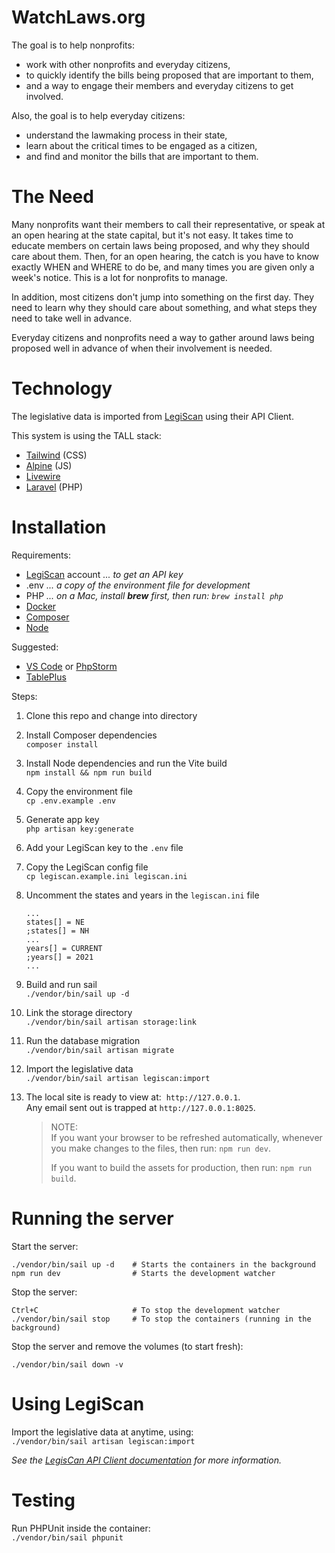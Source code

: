 # WatchLaws.org

The goal is to help nonprofits:

- work with other nonprofits and everyday citizens, 
- to quickly identify the bills being proposed that are important to them,
- and a way to engage their members and everyday citizens to get involved.

Also, the goal is to help everyday citizens:

- understand the lawmaking process in their state,
- learn about the critical times to be engaged as a citizen,
- and find and monitor the bills that are important to them.

# The Need

Many nonprofits want their members to call their representative, or speak at an open hearing at the state capital, but it's not easy. It takes time to educate members on certain laws being proposed, and why they should care about them. Then, for an open hearing, the catch is you have to know exactly WHEN and WHERE to do be, and many times you are given only a week's notice. This is a lot for nonprofits to manage. 

In addition, most citizens don't jump into something on the first day. They need to learn why they should care about something, and what steps they need to take well in advance. 

Everyday citizens and nonprofits need a way to gather around laws being proposed well in advance of when their involvement is needed.

# Technology

The legislative data is imported from [LegiScan](https://legiscan.com/) using their API Client.

This system is using the TALL stack:

- [Tailwind](https://tailwindcss.com/) (CSS)
- [Alpine](https://alpinejs.dev/) (JS)
- [Livewire](https://laravel-livewire.com/)
- [Laravel](https://laravel.com/) (PHP)


# Installation

Requirements:

- [LegiScan](https://legiscan.com/user/register) account *... to get an API key*
- .env *... a copy of the environment file for development*
- PHP *... on a Mac, install **brew** first, then run: `brew install php`*
- [Docker](https://www.docker.com/)
- [Composer](https://getcomposer.org/)
- [Node](https://nodejs.org/en/)

Suggested:

- [VS Code](https://code.visualstudio.com/) or [PhpStorm](https://www.jetbrains.com/phpstorm/)
- [TablePlus](https://tableplus.com/)

Steps:

1. Clone this repo and change into directory
   
2. Install Composer dependencies\
   `composer install`
   
3. Install Node dependencies and run the Vite build\
   `npm install && npm run build`
   
4. Copy the environment file\
   `cp .env.example .env`

5. Generate app key\
   `php artisan key:generate`

6. Add your LegiScan key to the `.env` file

7. Copy the LegiScan config file\
   `cp legiscan.example.ini legiscan.ini`

8. Uncomment the states and years in the `legiscan.ini` file

    ```
    ...
    states[] = NE
    ;states[] = NH
    ...
    years[] = CURRENT
    ;years[] = 2021    
    ...
    ```

9. Build and run sail\
   `./vendor/bin/sail up -d`

10. Link the storage directory\
   `./vendor/bin/sail artisan storage:link`

11. Run the database migration\
   `./vendor/bin/sail artisan migrate`

12. Import the legislative data\
    `./vendor/bin/sail artisan legiscan:import`

13. The local site is ready to view at:&nbsp; `http://127.0.0.1`.\
    Any email sent out is trapped at `http://127.0.0.1:8025`.

    > NOTE:\
    > If you want your browser to be refreshed automatically, whenever you make changes to the files, then run: `npm run dev`.
    >
    > If you want to build the assets for production, then run: `npm run build`.

# Running the server

Start the server:

    ./vendor/bin/sail up -d    # Starts the containers in the background
    npm run dev                # Starts the development watcher

Stop the server:

    Ctrl+C                     # To stop the development watcher
    ./vendor/bin/sail stop     # To stop the containers (running in the background)


Stop the server and remove the volumes (to start fresh):

    ./vendor/bin/sail down -v

# Using LegiScan

Import the legislative data at anytime, using:\
`./vendor/bin/sail artisan legiscan:import`

*See the [LegisCan API Client documentation](https://api.legiscan.com/dl/) for more information.*

# Testing

Run PHPUnit inside the container:\
`./vendor/bin/sail phpunit`
